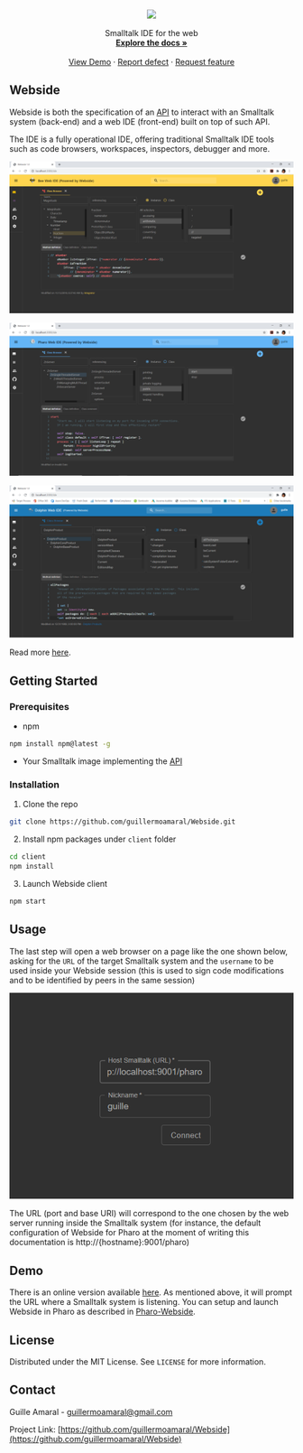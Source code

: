 <!-- PROJECT LOGO -->
<br />
<p align="center">
  <img src="https://github.com/guillermoamaral/Webside/blob/master/docs/images/Logo.png">

  <p align="center">
    Smalltalk IDE for the web
    <br />
    <a href="https://github.com/guillermoamaral/Webside/blob/master/docs/README.md"><strong>Explore the docs »</strong></a>
    <br />
    <br />
    <a href="https://websideserver.azurewebsites.net">View Demo</a>
    ·
    <a href="https://github.com/guillermoamaral/Webside/issues/new?labels=Type%3A+Defect">Report defect</a>
    ·
    <a href="https://github.com/guillermoamaral/Webside/issues/new?labels=Type%3A+Feature">Request feature</a>
  </p>
</p>


## Webside
Webside is both the specification of an [API](docs/api) to interact with an Smalltalk system (back-end) and a web IDE (front-end) built on top of such API.

The IDE is a fully operational IDE, offering traditional Smalltalk IDE tools such as code browsers, workspaces, inspectors, debugger and more.

![Webside on Bee](docs/images/WebsideBee.png "Webside on Bee")

![Webside on Pharo](docs/images/WebsidePharo.png "Webside on Pharo")

![Webside on Dolphin](docs/images/WebsideDolphin.png "Webside on Dolphin")

Read more [here](docs).

## Getting Started

### Prerequisites

* npm
```sh
npm install npm@latest -g
```

* Your Smalltalk image implementing the [API](docs/api)

### Installation

1. Clone the repo
```sh
git clone https://github.com/guillermoamaral/Webside.git
```
2. Install npm packages under `client` folder
```sh
cd client
npm install
```
3. Launch Webside client
```sh
npm start
```

## Usage
The last step will open a web browser on a page like the one shown below, asking for the `URL` of the target Smalltalk system and the `username` to be used inside your Webside session (this is used to sign code modifications and to be identified by peers in the same session) 

![Connection](docs/images/Connection.png "Webside connection page")

The URL (port and base URI) will correspond to the one chosen by the web server running inside the Smalltalk system (for instance, the default configuration of Webside for Pharo at the moment of writing this documentation is http://{hostname}:9001/pharo)

## Demo
There is an online version available [here](https://websideserver.azurewebsites.net). As mentioned above, it will prompt the URL where a Smalltalk system is listening. You can setup and launch Webside in Pharo as described in [Pharo-Webside](https://github.com/guillermoamaral/Pharo-Webside).

## License
Distributed under the MIT License. See `LICENSE` for more information.

## Contact

Guille Amaral - guillermoamaral@gmail.com

Project Link: [https://github.com/guillermoamaral/Webside](https://github.com/guillermoamaral/Webside)


<!-- MARKDOWN LINKS & IMAGES -->
<!-- https://www.markdownguide.org/basic-syntax/#reference-style-links -->
[contributors-shield]: https://img.shields.io/github/contributors/othneildrew/Best-README-Template.svg?style=flat-square
[contributors-url]: https://github.com/othneildrew/Best-README-Template/graphs/contributors
[forks-shield]: https://img.shields.io/github/forks/othneildrew/Best-README-Template.svg?style=flat-square
[forks-url]: https://github.com/othneildrew/Best-README-Template/network/members
[stars-shield]: https://img.shields.io/github/stars/othneildrew/Best-README-Template.svg?style=flat-square
[stars-url]: https://github.com/othneildrew/Best-README-Template/stargazers
[issues-shield]: https://img.shields.io/github/issues/othneildrew/Best-README-Template.svg?style=flat-square
[issues-url]: https://github.com/othneildrew/Best-README-Template/issues
[license-shield]: https://img.shields.io/github/license/othneildrew/Best-README-Template.svg?style=flat-square
[license-url]: https://github.com/othneildrew/Best-README-Template/blob/master/LICENSE.txt
[linkedin-shield]: https://img.shields.io/badge/-LinkedIn-black.svg?style=flat-square&logo=linkedin&colorB=555
[linkedin-url]: https://linkedin.com/in/othneildrew
[product-screenshot]: images/screenshot.png
